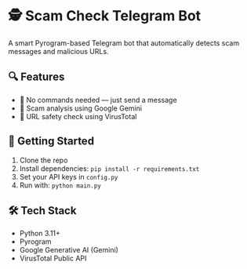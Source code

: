 # 🕵️ Scam Check Telegram Bot

A smart Pyrogram-based Telegram bot that automatically detects scam messages and malicious URLs.

## 🔍 Features

- 🤖 No commands needed — just send a message
- 🔐 Scam analysis using Google Gemini
- 🧪 URL safety check using VirusTotal


## 🚀 Getting Started

1. Clone the repo
2. Install dependencies: `pip install -r requirements.txt`
3. Set your API keys in `config.py`
4. Run with: `python main.py`

## 🛠️ Tech Stack

- Python 3.11+
- Pyrogram
- Google Generative AI (Gemini)
- VirusTotal Public API
